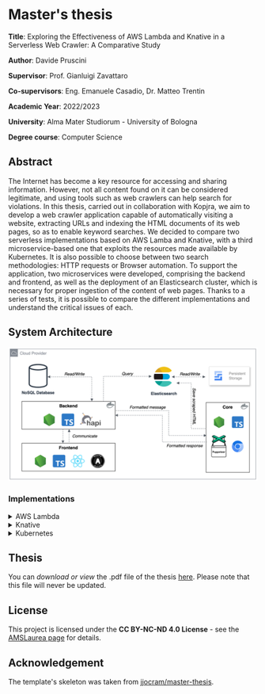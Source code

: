 # Master's thesis

__Title__: Exploring the Effectiveness of AWS Lambda and Knative in a Serverless Web Crawler: A Comparative Study

__Author__: Davide Pruscini

__Supervisor__: Prof. Gianluigi Zavattaro

__Co-supervisors__: Eng. Emanuele Casadio, Dr. Matteo Trentin

__Academic Year__: 2022/2023

__University__: Alma Mater Studiorum - University of Bologna

__Degree course__: Computer Science

## Abstract

The Internet has become a key resource for accessing and sharing information. However, not all content found on it can be considered legitimate, and using tools such as web crawlers can help search for violations. In this thesis, carried out in collaboration with Kopjra, we aim to develop a web crawler application capable of automatically visiting a website, extracting URLs and indexing the HTML documents of its web pages, so as to enable keyword searches. We decided to compare two serverless implementations based on AWS Lamba and Knative, with a third microservice-based one that exploits the resources made available by Kubernetes. It is also possible to choose between two search methodologies: HTTP requests or Browser automation. To support the application, two microservices were developed, comprising the backend and frontend, as well as the deployment of an Elasticsearch cluster, which is necessary for proper ingestion of the content of web pages. Thanks to a series of tests, it is possible to compare the different implementations and understand the critical issues of each.

## System Architecture

![High level architecture](/images/methodology/system_architecture_general_zoom.png)

### Implementations

<details>
  <summary>AWS Lambda</summary>

  ![AWS architecture](/images/methodology/architecture_krawler_aws_zoom.png)
</details>
<details>
  <summary>Knative</summary>

  ![Knative architecture](/images/methodology/architecture_krawler_kn_zoom.png)
</details>
<details>
  <summary>Kubernetes</summary>

  ![Kubernetes architecture](/images/methodology/architecture_krawler_pod_zoom.png)
</details>

## Thesis

You can *download or view* the .pdf file of the thesis [here](https://github.com/prushh/master-thesis/releases/download/submitted/pruscini-davide-master-thesis.pdf). Please note that this file will never be updated.

## License

This project is licensed under the **CC BY-NC-ND 4.0 License** - see the [AMSLaurea page](https://amslaurea.unibo.it/id/eprint/30888) for details.

## Acknowledgement

The template's skeleton was taken from [jjocram/master-thesis](https://github.com/jjocram/master-thesis).
